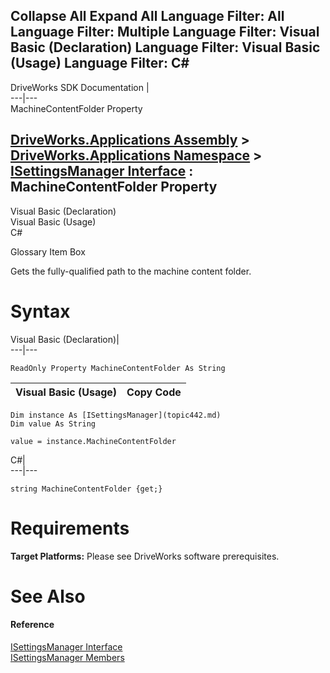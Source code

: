 Collapse All Expand All Language Filter: All  Language Filter: Multiple  Language Filter: Visual Basic (Declaration) Language Filter: Visual Basic (Usage) Language Filter: C#  
---  
DriveWorks SDK Documentation  |   
---|---  
MachineContentFolder Property   
  
[DriveWorks.Applications Assembly](topic13.md) > [DriveWorks.Applications Namespace](topic16.md) > [ISettingsManager Interface](topic442.md) : MachineContentFolder Property  
---  
  
Visual Basic (Declaration)    
Visual Basic (Usage)    
C# 

Glossary Item Box

Gets the fully-qualified path to the machine content folder. 

# Syntax

Visual Basic (Declaration)|   
---|---  
      
    
    ReadOnly Property MachineContentFolder As String  
  
Visual Basic (Usage)| Copy Code  
---|---  
      
    
    Dim instance As [ISettingsManager](topic442.md)
    Dim value As String
     
    value = instance.MachineContentFolder  
  
C#|   
---|---  
      
    
    string MachineContentFolder {get;}  
  
# Requirements

**Target Platforms:** Please see DriveWorks software prerequisites.

# See Also

#### Reference

[ISettingsManager Interface](topic442.md)   
[ISettingsManager Members](topic443.md)


